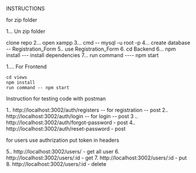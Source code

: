 INSTRUCTIONS

for zip folder

1...  Un zip folder

  clone repo
2...   open xampp 
3...  cmd  -- mysql -u root -p
4...   create database -- Registration_Form
5..    use Registration_Form
6.    cd Backend
6...    npm install   --- install dependencies
7...    run command   ----    npm start 


1....    For Frontend  

    cd views
    npm install
    run command -- npm start


Instruction for testing code with postman

1..  http://localhost:3002/auth/registers  -- for registration  --  post
2..  http://localhost:3002/auth/login   -- for login  -- post
3 .. http://localhost:3002/auth/forgot-password  -  post
4..  http://localhost:3002/auth/reset-password   - post

   for users use authrization put token in headers

5..  http://localhost:3002/users/   -  get  all user
6.   http://localhost:3002/users/:id  - get 
7.   http://localhost:3002/users/:id  -  put 
8.   http://localhost:3002/users/:id  - delete
